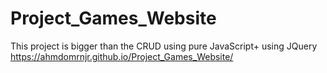# Project_Games_Website
This project  is bigger than the CRUD using pure JavaScript+ using JQuery
https://ahmdomrnjr.github.io/Project_Games_Website/
